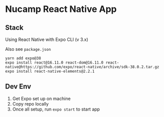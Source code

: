 # Nucamp React Native App

## Stack

Using React Native with Expo CLI (v 3.x)

Also see `package.json`

```
yarn add expo@38
expo install react@16.11.0 react-dom@16.11.0 react-native@https://github.com/expo/react-native/archive/sdk-38.0.2.tar.gz
expo install react-native-elements@2.2.1
```

## Dev Env

1. Get Expo set up on machine
2. Copy repo locally
3. Once all setup, run `expo start` to start app
